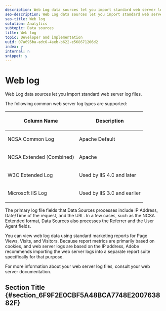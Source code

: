 ```yaml
---
description: Web Log data sources let you import standard web server log files.
seo-description: Web Log data sources let you import standard web server log files.
seo-title: Web log
solution: Analytics
subtopic: Data sources
title: Web log
topic: Developer and implementation
uuid: 07a695ba-adc6-4aeb-b622-e568671206d2
index: y
internal: n
snippet: y
---
```


# Web log

Web Log data sources let you import standard web server log files.

The following common web server log types are supported: 

<table id="table_50EDC9237759448A8471C42ABC8F79F8"> 
 <thead> 
  <tr> 
   <th colname="col1" class="entry"> <p>Column Name </p> </th> 
   <th colname="col2" class="entry"> <p> Description </p> </th> 
  </tr> 
 </thead>
 <tbody> 
  <tr> 
   <td colname="col1"> <p>NCSA Common Log </p> </td> 
   <td colname="col2"> <p>Apache Default </p> </td> 
  </tr> 
  <tr> 
   <td colname="col1"> <p>NCSA Extended (Combined) </p> </td> 
   <td colname="col2"> <p>Apache </p> </td> 
  </tr> 
  <tr> 
   <td colname="col1"> <p>W3C Extended Log </p> </td> 
   <td colname="col2"> <p>Used by IIS 4.0 and later </p> </td> 
  </tr> 
  <tr> 
   <td colname="col1"> <p>Microsoft IIS Log </p> </td> 
   <td colname="col2"> <p> Used by IIS 3.0 and earlier </p> </td> 
  </tr> 
 </tbody> 
</table>

The primary log file fields that Data Sources processes include IP Address, Date/Time of the request, and the URL. In a few cases, such as the NCSA Extended format, Data Sources also processes the Referrer and the User Agent fields.

You can view web log data using standard marketing reports for Page Views, Visits, and Visitors. Because report metrics are primarily based on cookies, and web server logs are based on the IP address, Adobe recommends importing the web server logs into a separate report suite specifically for that purpose.

For more information about your web server log files, consult your web server documentation.

## Section Title {#section_6F9F2E0CBF5A48BCA7748E200763882F}

